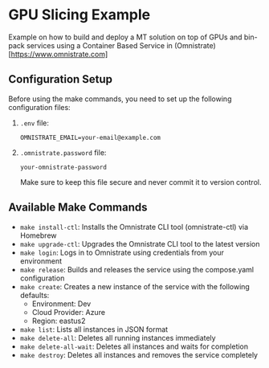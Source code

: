 # GPU Slicing Example

Example on how to build and deploy a MT solution on top of GPUs and bin-pack services using a Container Based Service in (Omnistrate)[https://www.omnistrate.com]

## Configuration Setup
Before using the make commands, you need to set up the following configuration files:

1. `.env` file:
   ```
   OMNISTRATE_EMAIL=your-email@example.com
   ```

2. `.omnistrate.password` file:
   ```
   your-omnistrate-password
   ```
   Make sure to keep this file secure and never commit it to version control.

## Available Make Commands

- `make install-ctl`: Installs the Omnistrate CLI tool (omnistrate-ctl) via Homebrew
- `make upgrade-ctl`: Upgrades the Omnistrate CLI tool to the latest version
- `make login`: Logs in to Omnistrate using credentials from your environment
- `make release`: Builds and releases the service using the compose.yaml configuration
- `make create`: Creates a new instance of the service with the following defaults:
  - Environment: Dev
  - Cloud Provider: Azure
  - Region: eastus2
- `make list`: Lists all instances in JSON format
- `make delete-all`: Deletes all running instances immediately
- `make delete-all-wait`: Deletes all instances and waits for completion
- `make destroy`: Deletes all instances and removes the service completely
